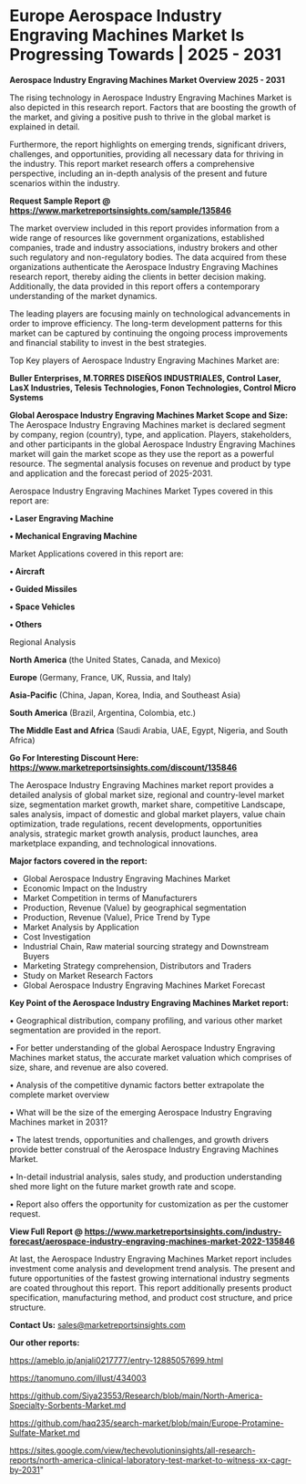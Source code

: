 # Europe Aerospace Industry Engraving Machines Market Is Progressing Towards | 2025 - 2031

<Strong> Aerospace Industry Engraving Machines Market Overview 2025 - 2031</strong>

The rising technology in Aerospace Industry Engraving Machines Market is also depicted in this research report. Factors that are boosting the growth of the market, and giving a positive push to thrive in the global market is explained in detail.

Furthermore, the report highlights on emerging trends, significant drivers, challenges, and opportunities, providing all necessary data for thriving in the industry. This report market research offers a comprehensive perspective, including an in-depth analysis of the present and future scenarios within the industry.

<strong>Request Sample Report @ <a href=https://www.marketreportsinsights.com/sample/135846>https://www.marketreportsinsights.com/sample/135846</a></strong>

The market overview included in this report provides information from a wide range of resources like government organizations, established companies, trade and industry associations, industry brokers and other such regulatory and non-regulatory bodies. The data acquired from these organizations authenticate the Aerospace Industry Engraving Machines research report, thereby aiding the clients in better decision making. Additionally, the data provided in this report offers a contemporary understanding of the market dynamics.

The leading players are focusing mainly on technological advancements in order to improve efficiency. The long-term development patterns for this market can be captured by continuing the ongoing process improvements and financial stability to invest in the best strategies.

Top Key players of Aerospace Industry Engraving Machines Market are:

<strong>Buller Enterprises, M.TORRES DISEÑOS INDUSTRIALES, Control Laser, LasX Industries, Telesis Technologies, Fonon Technologies, Control Micro Systems</strong>

<strong><b>Global Aerospace Industry Engraving Machines Market Scope and Size:</b></strong>
The Aerospace Industry Engraving Machines market is declared segment by company, region (country), type, and application. Players, stakeholders, and other participants in the global Aerospace Industry Engraving Machines market will gain the market scope as they use the report as a powerful resource. The segmental analysis focuses on revenue and product by type and application and the forecast period of 2025-2031.

Aerospace Industry Engraving Machines Market Types covered in this report are:

<strong>• Laser Engraving Machine

• Mechanical Engraving Machine</strong>

Market Applications covered in this report are:

<strong>• Aircraft

• Guided Missiles

• Space Vehicles

• Others</strong> 

Regional Analysis

<strong>North America</strong> (the United States, Canada, and Mexico)

<strong>Europe</strong> (Germany, France, UK, Russia, and Italy)

<strong>Asia-Pacific</strong> (China, Japan, Korea, India, and Southeast Asia)

<strong>South America</strong> (Brazil, Argentina, Colombia, etc.)

<strong>The Middle East and Africa</strong> (Saudi Arabia, UAE, Egypt, Nigeria, and South Africa)

<strong>Go For Interesting Discount Here: <a href=https://www.marketreportsinsights.com/discount/135846>https://www.marketreportsinsights.com/discount/135846</a></strong>

The Aerospace Industry Engraving Machines market report provides a detailed analysis of global market size, regional and country-level market size, segmentation market growth, market share, competitive Landscape, sales analysis, impact of domestic and global market players, value chain optimization, trade regulations, recent developments, opportunities analysis, strategic market growth analysis, product launches, area marketplace expanding, and technological innovations.

<strong><b>Major factors covered in the report:</b></strong>
<ul>
  <li>Global Aerospace Industry Engraving Machines Market </li>
  <li>Economic Impact on the Industry</li>
  <li>Market Competition in terms of Manufacturers</li>
  <li>Production, Revenue (Value) by geographical segmentation</li>
  <li>Production, Revenue (Value), Price Trend by Type</li>
  <li>Market Analysis by Application</li>
  <li>Cost Investigation</li>
  <li>Industrial Chain, Raw material sourcing strategy and Downstream Buyers</li>
  <li>Marketing Strategy comprehension, Distributors and Traders</li>
  <li>Study on Market Research Factors</li>
  <li>Global Aerospace Industry Engraving Machines Market Forecast</li>
</ul>

<strong><b>Key Point of the Aerospace Industry Engraving Machines Market report:</b></strong>

• Geographical distribution, company profiling, and various other market segmentation are provided in the report.

• For better understanding of the global Aerospace Industry Engraving Machines market status, the accurate market valuation which comprises of size, share, and revenue are also covered.

• Analysis of the competitive dynamic factors better extrapolate the complete market overview

• What will be the size of the emerging Aerospace Industry Engraving Machines market in 2031?

• The latest trends, opportunities and challenges, and growth drivers provide better construal of the Aerospace Industry Engraving Machines Market.

• In-detail industrial analysis, sales study, and production understanding shed more light on the future market growth rate and scope.

• Report also offers the opportunity for customization as per the customer request.

<strong><b>View Full Report @ <a href=https://www.marketreportsinsights.com/industry-forecast/aerospace-industry-engraving-machines-market-2022-135846>https://www.marketreportsinsights.com/industry-forecast/aerospace-industry-engraving-machines-market-2022-135846</a></b></strong>


At last, the Aerospace Industry Engraving Machines Market report includes investment come analysis and development trend analysis. The present and future opportunities of the fastest growing international industry segments are coated throughout this report. This report additionally presents product specification, manufacturing method, and product cost structure, and price structure.

<strong>Contact Us:</strong>
sales@marketreportsinsights.com

<strong>Our other reports:</strong>

<a href=https://ameblo.jp/anjali0217777/entry-12885057699.html>https://ameblo.jp/anjali0217777/entry-12885057699.html</a>

<a href=https://tanomuno.com/illust/434003>https://tanomuno.com/illust/434003</a>

<a href=https://github.com/Siya23553/Research/blob/main/North-America-Specialty-Sorbents-Market.md>https://github.com/Siya23553/Research/blob/main/North-America-Specialty-Sorbents-Market.md</a>

<a href=https://github.com/haq235/search-market/blob/main/Europe-Protamine-Sulfate-Market.md>https://github.com/haq235/search-market/blob/main/Europe-Protamine-Sulfate-Market.md</a>

<a href=https://sites.google.com/view/techevolutioninsights/all-research-reports/north-america-clinical-laboratory-test-market-to-witness-xx-cagr-by-2031>https://sites.google.com/view/techevolutioninsights/all-research-reports/north-america-clinical-laboratory-test-market-to-witness-xx-cagr-by-2031</a>"
